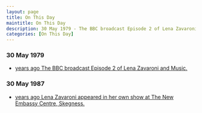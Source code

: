 ```yaml
---
layout: page
title: On This Day
maintitle: On This Day
description: 30 May 1979 - The BBC broadcast Episode 2 of Lena Zavaroni and Music. 30 May 1987 - Lena Zavaroni appeared in her own show at The New Embassy Centre, Skegness.
categories: [On This Day]
---
```


### 30 May 1979
* [<span id="age1"></span> years ago The BBC broadcast Episode 2 of Lena Zavaroni and Music.](/bbc%20one/lena%20zavaroni%20and%20music/1979/05/30/lena-zavaroni-and-music.html)

### 30 May 1987
* [<span id="age2"></span> years ago Lena Zavaroni appeared in her own show at The New Embassy Centre, Skegness.](/theatre/the%20lena%20zavaroni%20show/1987/05/30/the-lena-zavaroni-show.html)

<!-- Script for calculating number of years ago -->
<script>
var dob = '19790530';
var year = Number(dob.substr(0, 4));
var month = Number(dob.substr(4, 2)) - 1;
var day = Number(dob.substr(6, 2));
var today = new Date();
var age1 = today.getFullYear() - year;
if (today.getMonth() < month || (today.getMonth() == month && today.getDate() < day)) {
age1--;
}
document.getElementById("age1").innerHTML=age1;

var dob = '19870530';
var year = Number(dob.substr(0, 4));
var month = Number(dob.substr(4, 2)) - 1;
var day = Number(dob.substr(6, 2));
var today = new Date();
var age2 = today.getFullYear() - year;
if (today.getMonth() < month || (today.getMonth() == month && today.getDate() < day)) {
age2--;
}
document.getElementById("age2").innerHTML=age2;
</script>

